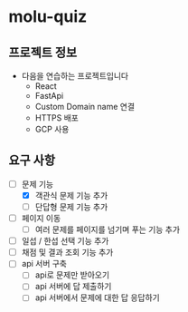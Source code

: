# molu-quiz

## 프로젝트 정보

- 다음을 연습하는 프로젝트입니다
  - React
  - FastApi
  - Custom Domain name 연결
  - HTTPS 배포
  - GCP 사용

## 요구 사항

- [ ] 문제 기능
  - [x] 객관식 문제 기능 추가
  - [ ] 단답형 문제 기능 추가
- [ ] 페이지 이동
  - [ ] 여러 문제를 페이지를 넘기며 푸는 기능 추가
- [ ] 일섭 / 한섭 선택 기능 추가
- [ ] 채점 및 결과 조회 기능 추가
- [ ] api 서버 구축
  - [ ] api로 문제만 받아오기
  - [ ] api 서버에 답 제출하기
  - [ ] api 서버에서 문제에 대한 답 응답하기
